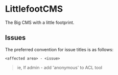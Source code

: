 # LittlefootCMS

The Big CMS with a little footprint.

## Issues

The preferred convention for issue titles is as follows:

`<affected area> - <issue>`

> ie, lf admin - add 'anonymous' to ACL tool
